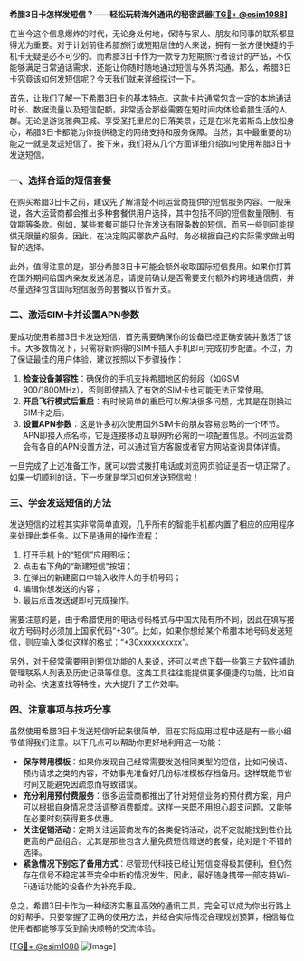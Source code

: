 **希腊3日卡怎样发短信？——轻松玩转海外通讯的秘密武器[[TG💪+ @esim1088](https://t.me/s/esim1088)]**

在当今这个信息爆炸的时代，无论身处何地，保持与家人、朋友和同事的联系都显得尤为重要。对于计划前往希腊旅行或短期居住的人来说，拥有一张方便快捷的手机卡无疑是必不可少的。而希腊3日卡作为一款专为短期旅行者设计的产品，不仅能够满足日常通话需求，还能让你随时随地通过短信与外界沟通。那么，希腊3日卡究竟该如何发短信呢？今天我们就来详细探讨一下。

首先，让我们了解一下希腊3日卡的基本特点。这款卡片通常包含一定的本地通话时长、数据流量以及短信配额，非常适合那些需要在短时间内体验希腊生活的人群。无论是游览雅典卫城、享受圣托里尼的日落美景，还是在米克诺斯岛上放松身心，希腊3日卡都能为你提供稳定的网络支持和服务保障。当然，其中最重要的功能之一就是发送短信了。接下来，我们将从几个方面详细介绍如何使用希腊3日卡发送短信。

### 一、选择合适的短信套餐

在购买希腊3日卡之前，建议先了解清楚不同运营商提供的短信服务内容。一般来说，各大运营商都会推出多种套餐供用户选择，其中包括不同的短信数量限制、有效期等条款。例如，某些套餐可能只允许发送有限条数的短信，而另一些则可能提供无限量的服务。因此，在决定购买哪款产品时，务必根据自己的实际需求做出明智的选择。

此外，值得注意的是，部分希腊3日卡可能会额外收取国际短信费用。如果你打算在国外期间给国内亲友发送消息，请提前确认是否需要支付额外的跨境通信费，并尽量选择包含国际短信服务的套餐以节省开支。

### 二、激活SIM卡并设置APN参数

要成功使用希腊3日卡发送短信，首先需要确保你的设备已经正确安装并激活了该卡。大多数情况下，只需将新购得的SIM卡插入手机即可完成初步配置。不过，为了保证最佳的用户体验，建议按照以下步骤操作：

1. **检查设备兼容性**：确保你的手机支持希腊地区的频段（如GSM 900/1800MHz），否则即使插入了有效的SIM卡也可能无法正常使用。
2. **开启飞行模式后重启**：有时候简单的重启可以解决很多问题，尤其是在刚换过SIM卡之后。
3. **设置APN参数**：这是许多初次使用国外SIM卡的朋友容易忽略的一个环节。APN即接入点名称，它是连接移动互联网所必需的一项配置信息。不同运营商会有各自的APN设置方法，可以通过官方客服或者官方网站查询具体详情。

一旦完成了上述准备工作，就可以尝试拨打电话或浏览网页验证是否一切正常了。如果一切顺利的话，下一步就是学习如何发送短信啦！

### 三、学会发送短信的方法

发送短信的过程其实非常简单直观，几乎所有的智能手机都内置了相应的应用程序来处理此类任务。以下是通用的操作流程：

1. 打开手机上的“短信”应用图标；
2. 点击右下角的“新建短信”按钮；
3. 在弹出的新建窗口中输入收件人的手机号码；
4. 编辑你想发送的内容；
5. 最后点击发送键即可完成操作。

需要注意的是，由于希腊使用的电话号码格式与中国大陆有所不同，因此在填写接收方号码时必须加上国家代码“+30”。比如，如果你想给某个希腊本地号码发送短信，则应输入类似这样的格式：“+30xxxxxxxxxx”。

另外，对于经常需要用到短信功能的人来说，还可以考虑下载一些第三方软件辅助管理联系人列表及历史记录等信息。这类工具往往能提供更多便捷的功能，比如自动补全、快速查找等特性，大大提升了工作效率。

### 四、注意事项与技巧分享

虽然使用希腊3日卡发送短信听起来很简单，但在实际应用过程中还是有一些小细节值得我们注意。以下几点可以帮助你更好地利用这一功能：

- **保存常用模板**：如果你发现自己经常需要发送相同类型的短信，比如问候语、预约请求之类的内容，不妨事先准备好几份标准模板存档备用。这样既能节省时间又能避免因疏忽而导致错误。
- **充分利用预付费服务**：很多运营商都推出了针对短信业务的预付费方案，用户可以根据自身情况灵活调整消费额度。这样一来既不用担心超支问题，又能够在必要时刻获得更多优惠。
- **关注促销活动**：定期关注运营商发布的各类促销活动，说不定就能找到性价比更高的产品组合。尤其是那些包含大量免费短信赠送的套餐，绝对是个不错的选择。
- **紧急情况下别忘了备用方式**：尽管现代科技已经让短信变得极其便利，但仍然存在信号不稳定甚至完全中断的情况发生。因此，最好随身携带一部支持Wi-Fi通话功能的设备作为补充手段。

总之，希腊3日卡作为一种经济实惠且高效的通讯工具，完全可以成为你出行路上的好帮手。只要掌握了正确的使用方法，并结合实际情况合理规划预算，相信每位使用者都能够享受到愉快顺畅的交流体验。

[[TG💪+ @esim1088](https://t.me/s/esim1088) ![Image](https://i.postimg.cc/4NQfJmqS/Snipaste-2025-05-13-00-14-12.png)]